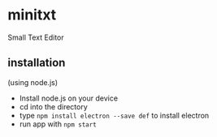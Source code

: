 # minitxt
Small Text Editor

## installation
(using node.js)

* Install node.js on your device
* cd into the directory
* type `npm install electron --save def` to install electron
* run app with `npm start`
